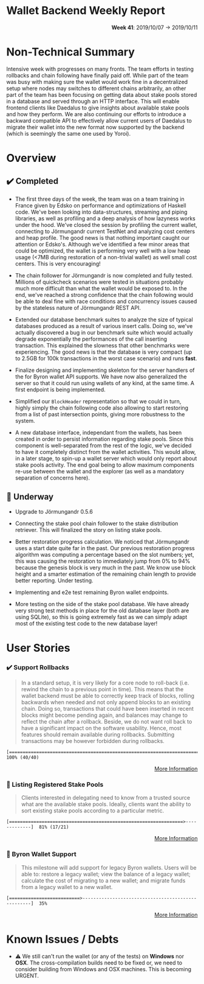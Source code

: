 # Wallet Backend Weekly Report

<p align="right">
  <strong>Week 41</strong>: 2019/10/07 → 2019/10/11
</p>

# Non-Technical Summary

Intensive week with progresses on many fronts. The team efforts in testing rollbacks
and chain following have finally paid off. While part of the team was busy with making
sure the wallet would work fine in a decentralized setup where nodes may switches to 
different chains arbitrarily, an other part of the team has been focusing on getting 
data about stake pools stored in a database and served through an HTTP interface. This
will enable frontend clients like Daedalus to give insights about available stake pools
and how they perform. 
We are also continuing our efforts to introduce a backward compatible API to effectively
allow current users of Daedalus to migrate their wallet into the new format now supported
by the backend (which is seemingly the same one used by Yoroi).

# Overview

## :heavy_check_mark: Completed

- The first three days of the week, the team was on a team training in France given by Edsko on
  performance and optimizations of Haskell code. We've been looking into data-structures, 
  streaming and piping libraries, as well as profiling and a deep analysis of how lazyness
  works under the hood. We've closed the session by profiling the current wallet, connecting
  to Jörmungandr current TestNet and analyzing cost centers and heap profile. The good news is
  that nothing important caught our attention or Edsko's. Although we've identified a few 
  minor areas that could be optimized, the wallet is performing very well with a low heap
  usage (<7MB during restoration of a non-trivial wallet) as well small cost centers. This
  is very encouraging!

- The chain follower for Jörmungandr is now completed and fully tested. Millions of 
  quickcheck scenarios were tested in situations probably much more difficult than
  what the wallet would be exposed to. In the end, we've reached a strong confidence
  that the chain following would be able to deal fine with race conditions and concurrency
  issues caused by the stateless nature of Jörmungandr REST API.

- Extended our database benchmark suites to analyze the size of typical databases produced 
  as a result of various insert calls. Doing so, we've actually discovered a bug in our
  benchmark suite which would actually degrade exponentially the performances of the call
  inserting transaction. This explained the slowness that other benchmarks were experiencing.
  The good news is that the database is very compact (up to 2.5GB for 100k transactions in 
  the worst case scenario) and runs **fast**.

- Finalize designing and implementing skeleton for the server handlers of the for Byron
  wallet API supports. We have now also generalized the server so that it could run using 
  wallets of any kind, at the same time. A first endpoint is being implemented.

- Simplified our `BlockHeader` representation so that we could in turn, highly simply the 
  chain following code also allowing to start restoring from a list of past intersection 
  points, giving more robustness to the system.

- A new database interface, independant from the wallets, has been created in order to 
  persist information regarding stake pools. Since this component is well-separated from 
  the rest of the logic, we've decided to have it completely distinct from the wallet 
  activities. This would allow, in a later stage, to spin-up a wallet server which would
  only report about stake pools activity. The end goal being to allow maximum components
  re-use between the wallet and the explorer (as well as a mandatory separation of concerns
  here).

## :construction: Underway

- Upgrade to Jörmungandr 0.5.6

- Connecting the stake pool chain follower to the stake distribution retriever. This will
  finalized the story on listing stake pools.

- Better restoration progress calculation. We noticed that Jörmungandr uses a start date quite
  far in the past. Our previous restoration progress algorithm was computing a percentage based
  on the slot numbers; yet, this was causing the restoration to immediately jump from 0% to 94%
  because the genesis block is very much in the past. We know use block height and a smarter 
  estimation of the remaining chain length to provide better reporting. Under testing.

- Implementing and e2e test remaining Byron wallet endpoints.

- More testing on the side of the stake pool database. We have already very strong test
  methods in place for the old database layer (both are using SQLite), so this is going
  extremely fast as we can simply adapt most of the existing test code to the new database
  layer!


# User Stories

### :heavy_check_mark: Support Rollbacks

> In a standard setup, it is very likely for a core node to roll-back (i.e.
> rewind the chain to a previous point in time). This means that the wallet
> backend must be able to correctly keep track of blocks, rolling backwards
> when needed and not only append blocks to an existing chain. Doing so,
> transactions that could have been inserted in recent blocks might become
> pending again, and balances may change to reflect the chain after a rollback.
> Beside, we do not want roll back to have a significant impact on the software
> usability. Hence, most features should remain available during rollbacks.
> Submitting transactions may be however forbidden during rollbacks.

```
[=============================================================================]  100% (40/40)
```

<p align="right">
  <a target="_blank" href="https://github.com/input-output-hk/cardano-wallet/milestone/25">More Information</a>
</p>

### :hammer: Listing Registered Stake Pools

> Clients interested in delegating need to know from a trusted source what are
> the available stake pools. Ideally, clients want the ability to sort existing
> stake pools according to a particular metric. 

```
[================================================================>-------------]  81% (17/21)
```

<p align="right">
  <a target="_blank" href="https://github.com/input-output-hk/cardano-wallet/milestone/28">More Information</a>
</p>


### :hammer: Byron Wallet Support

> This milestone will add support for legacy Byron wallets. Users will be able
> to: restore a legacy wallet; view the balance of a legacy wallet; calculate the
> cost of migrating to a new wallet; and migrate funds from a legacy wallet to a
> new wallet. 

```
[==========================>---------------------------------------------------]  35%
```

<p align="right">
  <a target="_blank" href="https://github.com/input-output-hk/cardano-wallet/milestone/29">More Information</a>
</p>


# Known Issues / Debts

- :warning: We still can't run the wallet (or any of the tests) on **Windows** nor
  **OSX**. The cross-compilation builds need to be fixed or, we need to consider 
  building from Windows and OSX machines. This is becoming URGENT.
